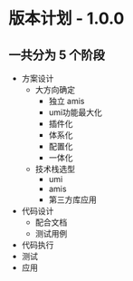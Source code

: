 # 版本计划 - 1.0.0

## 一共分为 5 个阶段

- 方案设计
  - 大方向确定
    - 独立 amis
    - umi功能最大化
    - 插件化
    - 体系化
    - 配置化
    - 一体化
  - 技术栈选型
    - umi
    - amis
    - 第三方库应用
- 代码设计
  - 配合文档
  - 测试用例
- 代码执行
- 测试
- 应用
